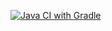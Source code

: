 [![Java CI with Gradle](https://github.com/sergey163855/PatternsTaskGradleTwo/actions/workflows/gradle.yml/badge.svg)](https://github.com/sergey163855/PatternsTaskGradleTwo/actions/workflows/gradle.yml)
